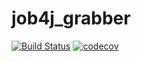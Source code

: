 # job4j_grabber

[![Build Status](https://travis-ci.org/AzatIdrisov/job4j_grabber.svg?branch=master)](https://travis-ci.org/AzatIdrisov/job4j_grabber)
[![codecov](https://codecov.io/gh/AzatIdrisov/job4j_grabber/branch/master/graph/badge.svg?token=EEAQ6GWZS0)](https://codecov.io/gh/AzatIdrisov/job4j_grabber)
